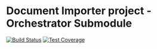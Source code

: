 # Document Importer project - Orchestrator Submodule

[![Build Status](https://travis-ci.org/Skydipper/doc-orchestrator.svg?branch=master)](https://travis-ci.org/Skydipper/doc-orchestrator)
[![Test Coverage](https://api.codeclimate.com/v1/badges/087c3536216117eb615a/test_coverage)](https://codeclimate.com/github/Skydipper/doc-orchestrator/test_coverage)
